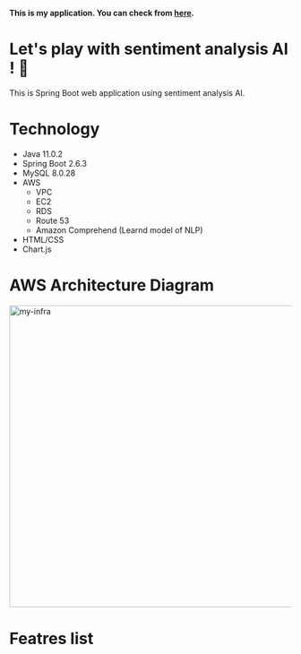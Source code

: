 **This is my application. You can check from [here](http://sentiment-app.com:8080/play).**
# Let's play with sentiment analysis AI ! 🧠
This is Spring Boot web application using sentiment analysis AI.

# Technology
- Java 11.0.2
- Spring Boot 2.6.3
- MySQL 8.0.28
- AWS
  - VPC
  - EC2
  - RDS
  - Route 53
  - Amazon Comprehend (Learnd model of NLP)
- HTML/CSS
- Chart.js

# AWS Architecture Diagram

<img width="539" alt="my-infra" src="https://user-images.githubusercontent.com/100463080/169912654-d519a0c3-98e5-47f8-9071-b6241686d974.png">

# Featres list

